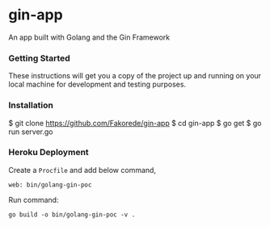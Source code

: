 # gin-app
An app built with Golang and the Gin Framework

### Getting Started
These instructions will get you a copy of the project up and running on your local machine for development and testing purposes.

### Installation
$ git clone https://github.com/Fakorede/gin-app
$ cd gin-app
$ go get
$ go run server.go

### Heroku Deployment

Create a `Procfile` and add below command,

```
web: bin/golang-gin-poc
```

Run command:

```
go build -o bin/golang-gin-poc -v .
```
